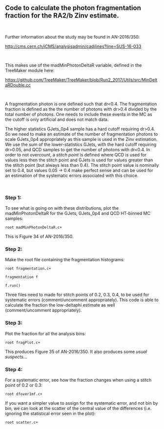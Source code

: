
## Code to calculate the photon fragmentation fraction for the RA2/b Zinv estimate.<br>

<br>

Further information about the study may be found in AN-2016/350:

http://cms.cern.ch/iCMS/analysisadmin/cadilines?line=SUS-16-033

<br>

This makes use of the madMinPhotonDeltaR variable, defined in the TreeMaker module here:

https://github.com/TreeMaker/TreeMaker/blob/Run2_2017/Utils/src/MinDeltaRDouble.cc

<br>

A fragmentation photon is one defined such that dr<0.4. The fragmentation fraction is defined as the the number of photons with dr>0.4 divided by the total number of photons. One needs to include these events in the MC as the cutoff is only artificial and does not match data.

The higher statistics GJets_0p4 sample has a hard cutoff requiring dr>0.4. So we need to make an estimate of the number of fragmentation photons to scale GJets_0p4 appropriately as this sample is used in the Zinv estimation. We use the sum of the lower-statistics GJets, with the hard cutoff requiring dr>0.05, and QCD samples to get the number of photons with dr<0.4. In order to not overcount, a _stitch point_ is defined where QCD is used for values less then the stitch point and GJets is used for values greater than the stitch point (but always less than 0.4). The stitch point value is nominally set to 0.4, but values 0.05 -> 0.4 make perfect sense and can be used for an estimation of the systematic errors associated with this choice.

<br>

### Step 1:

To see what is going on with these distributions, plot the madMinPhotonDeltaR for the GJets, GJets_0p4 and QCD HT-binned MC samples:

`root madMinPhotonDeltaR.c+`

This is Figure 34 of AN-2016/350.


### Step 2:

Make the root file containing the fragmentation histograms:

`root fragmentation.c+`

`fragmentation f`

`f.run()`

Three files need to made for stitch points of 0.2, 0.3, 0.4, to be used for systematic errors (comment/uncomment appropriately).
This code is able to calculate the fraction the low-deltaphi estimate as well (comment/uncomment appropriately).

### Step 3:

Plot the fraction for all the analysis bins:

`root fragPlot.c+`

This produces Figure 35 of AN-2016/350. It also produces some _usual suspects_...


### Step 4:

For a systematic error, see how the fraction changes when using a stitch point of 0.2 or 0.3:

`root dfover1mf.c+`

If you want a simpler value to assign for the systematic error, and not bin by bin, we can look at the scatter of the central value of the differences (i.e. ignoring the statistical error seen in the plot):

`root scatter.c+`
